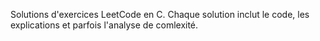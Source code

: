 Solutions d'exercices LeetCode en C. Chaque solution inclut le code, les explications et parfois l'analyse de comlexité.
